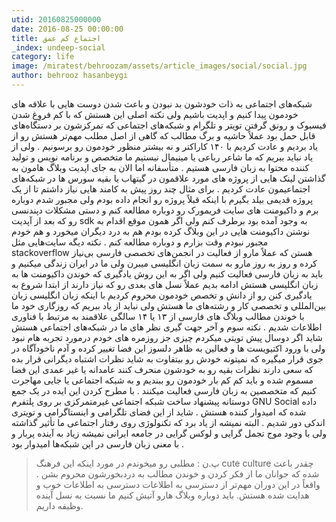 ```yaml
---
utid: 20160825000000
date: 2016-08-25 00:00:00
title: اجتماع کم عمق
_index: undeep-social
category: life
image: /miratest/behroozam/assets/article_images/social/social.jpg
author: behrooz hasanbeygi
---
```

شبکه‌های اجتماعی به ذات خودشون بد نبودن و  باعث شدن دوست هایی با علاقه های خودمون پیدا کنیم و اپدیت باشیم ولی نکته اصلی این هستش که با کم فروِغ شدن فیسبوک و رونق گرفتن تویتر و تلگرام و شبکه‌های اجتماعی که تمرکزشون بر دستگاه‌های قابل حمل بود عملاً حاشیه و برگ مطالب که گاهی از اصل مطلب مهم‌تر هستش رو از یاد بردیم و عادت کردیم با ۱۴۰ کاراکتر و نه بیشتر منظور خودمون رو برسونیم . ولی از یاد نباید ببریم که ما شاعر رباعی یا مینیمال نیستیم ما متخصص و برنامه نویس و تولید کننده محتوا به زبان فارسی هستیم . متأسفانه اما الان به جای اپدیت وبلاگ هامون به گذاشتن لینک هایی از پروژه های مورد علاقمون در گیتهاب یا بقیه سورس ها در شبکه‌های اجتماعیمون عادت کردیم . برای مثال چند روز پیش به کامند هایی نیاز داشتم تا از یک پروژه قدیمی بیلد بگیرم با اینکه قبلاً پروژه رو انجام داده بودم ولی مجبور شدم دوباره برم و داکیومنت های سایت فریمورک رو دوباره مطالعه کنم و دستی مشکلات دپندنسی رو که بعد از آپدیت sdk به وجود آمده بود برطرف کنم ولی اگر همون موقع اقدام به نوشتن داکیومنت هایی در این وبلاگ کرده بودم هم به درد دیگران میخورد و هم خودم مجبور نبودم وقت بزارم و دوباره مطالعه کنم .
نکته دیگه سایت‌هایی مثل stackoverflow هستن که عملاً مارو از فعالیت در انجمن‌های تخصصی فارسی بی‌نیاز کرده و روز به روز مارو به سمت زبان انگلیسی میبرن ولی ما در ایران زندگی میکنیم و باید به زبان فارسی فعالیت کنیم ولی اگر به این روش یادگیری که خوندن داکیومنت ها به زبان  انگلیسی هستش ادامه بدیم عملاً نسل های بعدی رو که نیاز دارند از ابتدا شروع به یادگیری کنن رو از دانش و تخصص خودمون محروم کردیم با اینکه زبان انگلیسی زبان بین‌المللی و تخصصی کار و رشته‌های ما هستش ولی نباید از یاد ببریم که روزگاری خود ما با خوندن مطالب وبلاگ های فارسی از ۱۳ یا ۱۴ سالگی علاقمند به مرتبط با فناوری اطلاعات شدیم .
نکته سوم و آخر جهت گیری نظر های ما در شبکه‌های اجتماعی هستش شاید اگر دوسال پیش تویتی میکردم چیزی جز روزمره های خودم درمورد تجربه هام نبود ولی با ورود اکتیویست ها و فعالین به ظاهر دلسوز این فضا تغییر کرده و آدم ناخودآگاه در جوی قرار میگیره که نمیتونه خودش رو بیتفاوت به شاید نظرات اشتباه دیگرانی قرار بده که سعی دارند نظرات بقیه رو به خودشون منحرف کنند عامدانه یا غیر عمدی این فضا مسموم شده و باید کم کم بار خودمون رو ببندیم و به شبکه اجتماعی یا جایی مهاجرت کنیم که متخصصین به زبان فارسی فعالیت میکنند . با مطرح کردن این ایده در یک جمع دوستانه پیشنهاد ساخت شبکه اجتماعی غیرمتمرکزی بر روی پلتفرم GNU Social داده شده که امیدوار کننده هستش . شاید از این فضای تلگرامی و اینستاگرامی و تویتری اندکی دور شدیم .
البته نمیشه از یاد برد که تکنولوژی روی رفتار اجتماعی ما تأثیر گذاشته ولی با وجود موج تجمل گرایی و لوکس گرایی در جامعه ایرانی نمیشه زیاد به آینده پربار و با معنی زبان فارسی در این شبکه‌ها امیدوار بود .

> پ.ن : مطلبی رو میخوندم در مورد اینکه این فرهنگ cute culture چقدر باعث شده که جوانان ما از فکر کردن و خوندن مطالب به دردبخورشون محروم بشن . واقعاً در این دوران مهم‌تر از دسترسی به اطلاعات دسترسی به اطلاعات خوب و هدایت شده هستش. باید دوباره وبلاگ هارو آتیش کنیم ما نسبت به نسل آینده وظیفه داریم.
